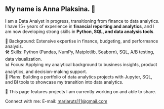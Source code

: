 ## My name is Anna Plaksina. 👋

I am a Data Analyst in progress, transitioning from finance to data analytics.  
I have 15+ years of experience in **financial reporting and analytics**, and I am now developing strong skills in **Python, SQL, and data analysis tools**.  

💬 Background: Extensive expertise in finance, budgeting, and performance analysis.  
🛠️ Skills: Python (Pandas, NumPy, Matplotlib, Seaborn), SQL, A/B testing, data visualization.  
📊 Focus: Applying my analytical background to business insights, product analytics, and decision-making support.  
🚀 Plans: Building a portfolio of data analytics projects with Jupyter, SQL, and BI tools to showcase my transition into data analytics.  

💾 This page features projects I am currently working on and able to share.  

Connect with me:
E-mail: mariaruts111@gmail.com

